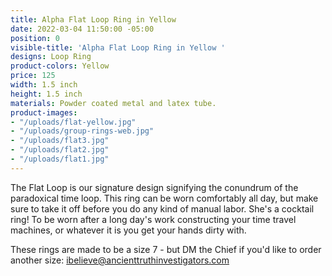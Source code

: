```yaml
---
title: Alpha Flat Loop Ring in Yellow
date: 2022-03-04 11:50:00 -05:00
position: 0
visible-title: 'Alpha Flat Loop Ring in Yellow '
designs: Loop Ring
product-colors: Yellow
price: 125
width: 1.5 inch
height: 1.5 inch
materials: Powder coated metal and latex tube.
product-images:
- "/uploads/flat-yellow.jpg"
- "/uploads/group-rings-web.jpg"
- "/uploads/flat3.jpg"
- "/uploads/flat2.jpg"
- "/uploads/flat1.jpg"
---
```


The Flat Loop is our signature design signifying the conundrum of the paradoxical time loop. This ring can be worn comfortably all day, but make sure to take it off before you do any kind of manual labor. She's a cocktail ring! To be worn after a long day's work constructing your time travel machines, or whatever it is you get your hands dirty with. 

These rings are made to be a size 7 - but DM the Chief if you'd like to order another size: ibelieve@ancienttruthinvestigators.com 

